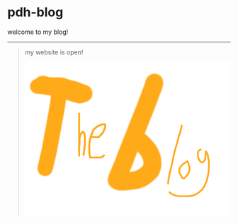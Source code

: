 # pdh-blog
welcome to my blog!

---

>my website is open!
>
>[![blogimage1:)](/image/blogpage1.png "Just an image,REALLY!_click this image to jump to this_")](/blog/blog1)